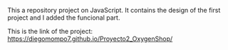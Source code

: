 This a repository project on JavaScript. It contains the design of the first project and I added the funcional part.

This is the link of the project:  https://diegomompo7.github.io/Proyecto2_OxygenShop/